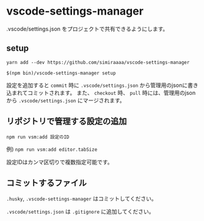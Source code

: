 # vscode-settings-manager

.vscode/settings.json をプロジェクトで共有できるようにします。

## setup

`yarn add --dev https://github.com/simiraaaa/vscode-settings-manager`

`$(npm bin)/vscode-settings-manager setup`

設定を追加すると `commit` 時に `.vscode/settings.json` から管理用のjsonに書き込まれてコミットされます。
また、 `checkout` 時、 `pull` 時には、管理用のjsonから `.vscode/settings.json` にマージされます。

## リポジトリで管理する設定の追加

`npm run vsm:add 設定のID`

例) `npm run vsm:add editor.tabSize`

設定IDはカンマ区切りで複数指定可能です。


## コミットするファイル

`.husky`, `.vscode-settings-manager` はコミットしてください。

`.vscode/settings.json` は `.gitignore` に追加してください。
